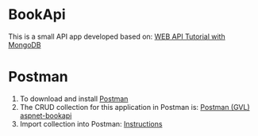 # BookApi
This is a small API app developed based on: [WEB API Tutorial with MongoDB](https://docs.microsoft.com/en-us/aspnet/core/tutorials/first-mongo-app?view=aspnetcore-3.1&tabs=visual-studio)

# Postman
1. To download and install [Postman](https://www.getpostman.com/downloads/)
2. The CRUD collection for this application in Postman is: [Postman (GVL) aspnet-bookapi](https://documenter.getpostman.com/view/11913145/T1Dv8uge)
3. Import collection into Postman: [Instructions](https://learning.getpostman.com/docs/postman/collections/data_formats/#exporting-and-importing-postman-data)

